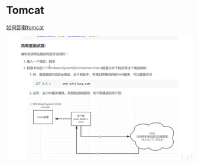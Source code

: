 # Tomcat

[如何卸载tomcat](https://www.cnblogs.com/xixihuang/p/5577487.html)

![image-20210303231223014](Tomcat.assets/image-20210303231223014.png)